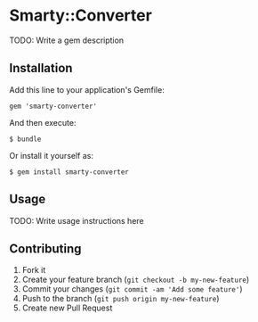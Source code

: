 # Smarty::Converter

TODO: Write a gem description

## Installation

Add this line to your application's Gemfile:

    gem 'smarty-converter'

And then execute:

    $ bundle

Or install it yourself as:

    $ gem install smarty-converter

## Usage

TODO: Write usage instructions here

## Contributing

1. Fork it
2. Create your feature branch (`git checkout -b my-new-feature`)
3. Commit your changes (`git commit -am 'Add some feature'`)
4. Push to the branch (`git push origin my-new-feature`)
5. Create new Pull Request
